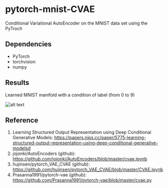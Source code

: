 # pytorch-mnist-CVAE
Conditional Variational AutoEncoder on the MNIST data set using the PyTroch

## Dependencies
- PyTorch
- torchvision
- numpy

## Results
Learned MNIST manifold with a condition of label (from 0 to 9)

![alt text](https://github.com/lyeoni/pytorch-mnist-CVAE/blob/master/samples/sample_.png)

## Reference
1. Learning Structured Output Representation using Deep Conditional Generative Models: 
https://papers.nips.cc/paper/5775-learning-structured-output-representation-using-deep-conditional-generative-modelsd
2. jojonki/AutoEncoders (github): 
https://github.com/jojonki/AutoEncoders/blob/master/cvae.ipynb
3. hujinsen/pytorch_VAE_CVAE (github): 
https://github.com/hujinsen/pytorch_VAE_CVAE/blob/master/CVAE.ipynb
4. Prasanna1991/pytorch-vae (github): 
https://github.com/Prasanna1991/pytorch-vae/blob/master/cvae.py
